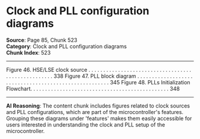 # Clock and PLL configuration diagrams

**Source**: Page 85, Chunk 523  
**Category**: Clock and PLL configuration diagrams  
**Chunk Index**: 523

---

Figure 46. HSE/LSE clock source . . . . . . . . . . . . . . . . . . . . . . . . . . . . . . . . . . . . . . . . . . . . . . . . . . . 338
Figure 47. PLL block diagram . . . . . . . . . . . . . . . . . . . . . . . . . . . . . . . . . . . . . . . . . . . . . . . . . . . . . . 345
Figure 48. PLLs Initialization Flowchart. . . . . . . . . . . . . . . . . . . . . . . . . . . . . . . . . . . . . . . . . . . . . . . 348

---

**AI Reasoning**: The content chunk includes figures related to clock sources and PLL configurations, which are part of the microcontroller's features. Grouping these diagrams under 'features' makes them easily accessible for users interested in understanding the clock and PLL setup of the microcontroller.
